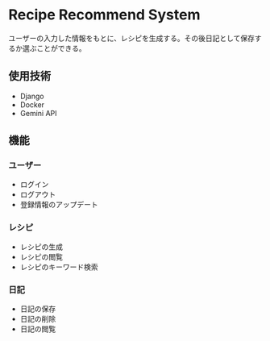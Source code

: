 # Recipe Recommend System
ユーザーの入力した情報をもとに、レシピを生成する。その後日記として保存するか選ぶことができる。
## 使用技術
- Django
- Docker
- Gemini API

## 機能
### ユーザー
- ログイン
- ログアウト
- 登録情報のアップデート
### レシピ
- レシピの生成
- レシピの閲覧
- レシピのキーワード検索
### 日記
- 日記の保存
- 日記の削除
- 日記の閲覧
